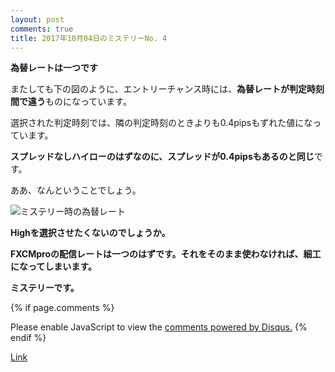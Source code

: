 ```yaml
---
layout: post
comments: true
title: 2017年10月04日のミステリーNo. 4
---
```


**為替レートは一つです**

またしても下の図のように、エントリーチャンス時には、**為替レートが判定時刻間で違う**ものになっています。

選択された判定時刻では、隣の判定時刻のときよりも0.4pipsもずれた値になっています。

**スプレッドなしハイローのはずなのに、スプレッドが0.4pipsもあるのと同じ**です。

ああ、なんということでしょう。

![ミステリー時の為替レート](https://misteryhunter.github.io/highlow-australia/images/2017-10-04-fig4.JPG "ミステリー時の為替レート")


**Highを選択させたくないのでしょうか。**

**FXCMproの配信レートは一つのはずです。それをそのまま使わなければ、細工になってしまいます。**

**ミステリーです。**

{% if page.comments %}
<div id="disqus_thread"></div>
<script>

/**
*  RECOMMENDED CONFIGURATION VARIABLES: EDIT AND UNCOMMENT THE SECTION BELOW TO INSERT DYNAMIC VALUES FROM YOUR PLATFORM OR CMS.
*  LEARN WHY DEFINING THESE VARIABLES IS IMPORTANT: https://disqus.com/admin/universalcode/#configuration-variables*/
/*
var disqus_config = function () {
this.page.url = PAGE_URL;  // Replace PAGE_URL with your page's canonical URL variable
this.page.identifier = PAGE_IDENTIFIER; // Replace PAGE_IDENTIFIER with your page's unique identifier variable
};
*/
(function() { // DON'T EDIT BELOW THIS LINE
var d = document, s = d.createElement('script');
s.src = 'https://https-misteryhunter-github-io-highlow-australia.disqus.com/embed.js';
s.setAttribute('data-timestamp', +new Date());
(d.head || d.body).appendChild(s);
})();
</script>
<noscript>Please enable JavaScript to view the <a href="https://disqus.com/?ref_noscript">comments powered by Disqus.</a></noscript>
{% endif %}



<script id="dsq-count-scr" src="//https-misteryhunter-github-io-highlow-australia.disqus.com/count.js" async></script>

<a href="http://foo.com/bar.html#disqus_thread">Link</a>
